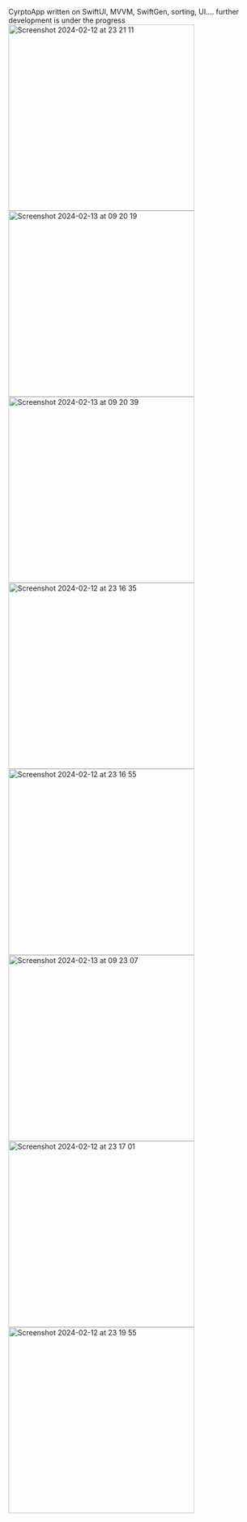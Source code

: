 CyrptoApp written on SwiftUI, MVVM, SwiftGen, sorting, UI.... further development is under the progress
<img width="367" alt="Screenshot 2024-02-12 at 23 21 11" src="https://github.com/YuliaShinkareva/CryptoApp/assets/112308390/776bf789-4b8f-4862-83fb-aadc99aac7e4">
<img width="367" alt="Screenshot 2024-02-13 at 09 20 19" src="https://github.com/YuliaShinkareva/CryptoApp/assets/112308390/157dde56-9ca0-40e9-89a2-08180466efa8">
<img width="367" alt="Screenshot 2024-02-13 at 09 20 39" src="https://github.com/YuliaShinkareva/CryptoApp/assets/112308390/acad4bf8-8777-4fb7-8231-273dfeefcba7">
<img width="367" alt="Screenshot 2024-02-12 at 23 16 35" src="https://github.com/YuliaShinkareva/CryptoApp/assets/112308390/bcd7ed36-7ddc-4637-a966-91431c5e3369">
<img width="367" alt="Screenshot 2024-02-12 at 23 16 55" src="https://github.com/YuliaShinkareva/CryptoApp/assets/112308390/b5274bbc-c793-4134-aaec-500a0de7794b">
<img width="367" alt="Screenshot 2024-02-13 at 09 23 07" src="https://github.com/YuliaShinkareva/CryptoApp/assets/112308390/5f54c209-9964-4903-9b90-786e94670f3d">
<img width="367" alt="Screenshot 2024-02-12 at 23 17 01" src="https://github.com/YuliaShinkareva/CryptoApp/assets/112308390/412d0cd9-6e92-4c4a-8e1c-22973608f8a5">
<img width="367" alt="Screenshot 2024-02-12 at 23 19 55" src="https://github.com/YuliaShinkareva/CryptoApp/assets/112308390/abe7425b-593e-4682-8c1c-df2bbdbca3cc">


